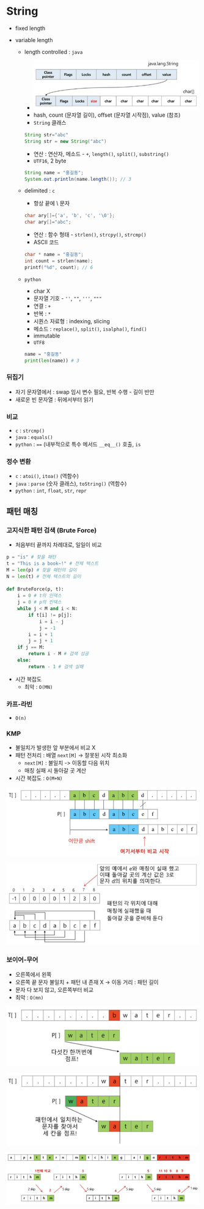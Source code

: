 # String

- fixed length

- variable length

  - length controlled : `java`

    - ![image-20210818104904347](string.assets/image-20210818104904347.png)
    - hash, count (문자열 길이), offset (문자열 시작점), value (참조)
    - `String` 클래스

    ```java
    String str="abc"
    String str = new String("abc")
    ```

    - 연산 : 연산자, 메소드 - `+`, `length()`, `split()`, `substring()`
    - `UTF16`, 2 byte

    ```java
    String name = "홍길동";
    System.out.println(name.length()); // 3
    ```

  - delimited : `c`

    - 항상 끝에 \ 문자

    ```c
    char ary[]={'a', 'b', 'c', '\0'};
    char ary[]="abc";
    ```

    - 연산 : 함수 형태 - `strlen()`, `strcpy()`, `strcmp()`
    - ASCII 코드

    ```c
    char * name = "홍길동";
    int count = strlen(name);
    printf("%d", count); // 6
    ```

  - `python`

    - char X
    - 문자열 기호 - `''`, `""`, `'''`, `"""`
    - 연결 : `+`
    - 반복 : `*`
    - 시퀀스 자료형 : indexing, slicing
    - 메소드 : `replace()`, `split()`, `isalpha()`, `find()`
    - immutable
    - `UTF8`

    ```python
    name = "홍길동"
    print(len(name)) # 3
    ```

### 뒤집기

- 자기 문자열에서 : swap 임시 변수 필요, 반복 수행 - 길이 반만
- 새로운 빈 문자열 : 뒤에서부터 읽기

### 비교

- `c` : `strcmp()`
- `java` : `equals()`
- `python` : `==` (내부적으로 특수 메서드 `__eq__()` 호출, `is`

### 정수 변환

- `c` : `atoi()`, `itoa()` (역함수)
- `java` : `parse` (숫자 클래스), `toString()` (역함수)
- `python` : `int`, `float`, `str`, `repr`

## 패턴 매칭

### 고지식한 패턴 검색 (Brute Force)

- 처음부터 끝까지 차례대로, 일일이 비교

```python
p = "is" # 찾을 패턴
t = "This is a book~!" # 전체 텍스트
M = len(p) # 찾을 패턴의 길이
N = len(t) # 전체 텍스트의 길이

def BruteForce(p, t):
    i = 0 # t의 인덱스
    j = 0 # p의 인덱스
    while j < M and i < N:
        if t[i] != p[j]:
            i = i - j
            j = -1
        i = i + 1
        j = j + 1
    if j == M:
        return i - M # 검색 성공
    else:
        return - 1 # 검색 실패
```

- 시간 복잡도
  - 최악 : `O(MN)`

### 카프-라빈 

- `O(n)`

### KMP

- 불일치가 발생한 앞 부분에서 비교 X
- 패턴 전처리 : 배열 `next[M]` -> 잘못된 시작 최소화
  - `next[M]` : 불일치 -> 이동할 다음 위치
  - 매칭 실패 시 돌아갈 곳 계산
- 시간 복잡도 : `O(M+N)`

![image-20210818122732480](string.assets/image-20210818122732480.png)

![image-20210818122754485](string.assets/image-20210818122754485.png)

### 보이어-무어

- 오른쪽에서 왼쪽
- 오른쪽 끝 문자 불일치 + 패턴 내 존재 X -> 이동 거리 : 패턴 길이
- 문자 다 보지 않고, 오른쪽부터 비교
- 최악 : `O(mn)`

![image-20210818123111732](string.assets/image-20210818123111732.png)

![image-20210818123133036](string.assets/image-20210818123133036.png)

![image-20210818123146774](string.assets/image-20210818123146774.png)

